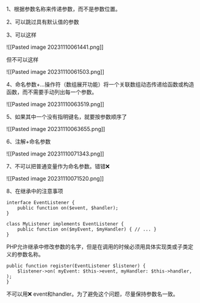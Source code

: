 1、根据参数名称来传递参数，而不是参数位置。

2、可以跳过具有默认值的参数

3、可以这样

![[Pasted image 20231110061441.png]]

但不可以这样

![[Pasted image 20231110061503.png]]

4、命名参数+...操作符（数组展开功能）将一个关联数组动态传递给函数或构造函数，而不需要手动列出每一个参数。

![[Pasted image 20231110063519.png]]

5、如果其中一个没有指明键名，就要按参数顺序了

![[Pasted image 20231110063655.png]]

6、注解+命名参数

![[Pasted image 20231110071343.png]]

7、不可以把普通变量作为命名参数。错错❌

![[Pasted image 20231110071520.png]]

8、在继承中的注意事项

```
interface EventListener { 
	public function on($event, $handler); 
}

class MyListener implements EventListener { 
	public function on($myEvent, $myHandler) { // ... }
}
```

PHP允许继承中修改参数的名字，但是在调用的时候必须用具体实现类或子类定义的参数名称。

```
public function register(EventListener $listener) {
	$listener->on( myEvent: $this->event, myHandler: $this->handler, ); 
}
```

不可以用❌ event和handler。为了避免这个问题，尽量保持参数名一致。